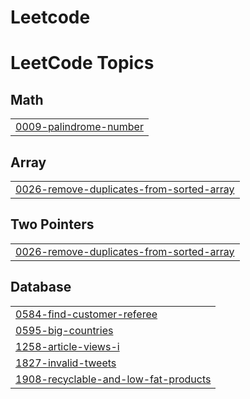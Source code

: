 # Leetcode
<!---LeetCode Topics Start-->
# LeetCode Topics
## Math
|  |
| ------- |
| [0009-palindrome-number](https://github.com/DavideOlivieri/Leetcode/tree/master/0009-palindrome-number) |
## Array
|  |
| ------- |
| [0026-remove-duplicates-from-sorted-array](https://github.com/DavideOlivieri/Leetcode/tree/master/0026-remove-duplicates-from-sorted-array) |
## Two Pointers
|  |
| ------- |
| [0026-remove-duplicates-from-sorted-array](https://github.com/DavideOlivieri/Leetcode/tree/master/0026-remove-duplicates-from-sorted-array) |
## Database
|  |
| ------- |
| [0584-find-customer-referee](https://github.com/DavideOlivieri/Leetcode/tree/master/0584-find-customer-referee) |
| [0595-big-countries](https://github.com/DavideOlivieri/Leetcode/tree/master/0595-big-countries) |
| [1258-article-views-i](https://github.com/DavideOlivieri/Leetcode/tree/master/1258-article-views-i) |
| [1827-invalid-tweets](https://github.com/DavideOlivieri/Leetcode/tree/master/1827-invalid-tweets) |
| [1908-recyclable-and-low-fat-products](https://github.com/DavideOlivieri/Leetcode/tree/master/1908-recyclable-and-low-fat-products) |
<!---LeetCode Topics End-->